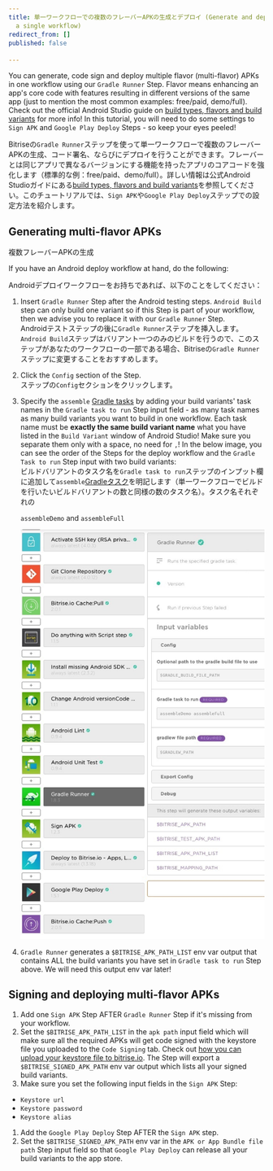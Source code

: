 ```yaml
---
title: 単一ワークフローでの複数のフレーバーAPKの生成とデプロイ (Generate and deploy multiple flavor APKs in
  a single workflow)
redirect_from: []
published: false

---
```

You can generate, code sign and deploy multiple flavor (multi-flavor) APKs in one workflow using our `Gradle Runner` Step. Flavor means enhancing an app's core code with features resulting in different versions of the same app (just to mention the most common examples: free/paid, demo/full). Check out the official Android Studio guide on [build types, flavors and build variants](https://developer.android.com/studio/build/build-variants) for more info! In this tutorial, you will need to do some settings to `Sign APK` and `Google Play Deploy` Steps - so keep your eyes peeled!

Bitriseの`Gradle Runner`ステップを使って単一ワークフローで複数のフレーバーAPKの生成、コード署名、ならびにデプロイを行うことができます。フレーバーとは同じアプリで異なるバージョンにする機能を持ったアプリのコアコードを強化します（標準的な例：free/paid、demo/full）。詳しい情報は公式Android Studioガイドにある[build types, flavors and build variants](https://developer.android.com/studio/build/build-variants)を参照してください。このチュートリアルでは、`Sign APK`や`Google Play Deploy`ステップでの設定方法を紹介します。

## Generating multi-flavor APKs  
複数フレーバーAPKの生成

If you have an Android deploy workflow at hand, do the following:

Androidデプロイワークフローをお持ちであれば、以下のことをしてください：

1. Insert `Gradle Runner` Step after the Android testing steps. `Android Build` step can only build one variant so if this Step is part of your workflow, then we advise you to replace it with our `Gradle Runner` Step.  
   Androidテストステップの後に`Gradle Runner`ステップを挿入します。`Android Build`ステップはバリアント一つのみのビルドを行うので、このステップがあなたのワークフローの一部である場合、Bitriseの`Gradle Runner`ステップに変更することをおすすめします。
2. Click the `Config` section of the Step.  
   ステップの`Config`セクションをクリックします。
3. Specify the `assemble` [Gradle tasks](/tips-and-tricks/android-tips-and-tricks/#what-are-gradle-tasks-and-how-can-i-get-the-list-of-available-tasks-in-my-project/) by adding your build variants' task names in the `Gradle task to run` Step input field - as many task names as many build variants you want to build in one workflow. Each task name must be **exactly the same build variant name** what you have listed in the `Build Variant` window of Android Studio! Make sure you separate them only with a space, no need for `,`! In the below image, you can see the order of the Steps for the deploy workflow and the `Gradle Task to run` Step input with two build variants:  
   ビルドバリアントのタスク名を`Gradle task to run`ステップのインプット欄に追加して`assemble`[Gradleタスク](/tips-and-tricks/android-tips-and-tricks/#what-are-gradle-tasks-and-how-can-i-get-the-list-of-available-tasks-in-my-project/)を明記します（単一ワークフローでビルドを行いたいビルドバリアントの数と同様の数のタスク名）。タスク名それぞれの

   `assembleDemo` and `assembleFull`

   ![](/img/multiflavor-1.jpg)
4. `Gradle Runner` generates a `$BITRISE_APK_PATH_LIST` env var output that contains ALL the build variants you have set in `Gradle task to run` Step above. We will need this output env var later!

## Signing and deploying multi-flavor APKs

1. Add one `Sign APK` Step AFTER `Gradle Runner` Step if it's missing from your workflow.
2. Set the `$BITRISE_APK_PATH_LIST` in the `apk path` input field which will make sure all the required APKs will get code signed with the keystore file you uploaded to the `Code Signing` tab. Check out [how you can upload your keystore file to bitrise.io](/code-signing/android-code-signing/android-code-signing-using-bitrise-sign-apk-step/#create-a-signed-apk-with-the-sign-apk-step/). The Step will export a `$BITRISE_SIGNED_APK_PATH` env var output which lists all your signed build variants.
3. Make sure you set the following input fields in the `Sign APK` Step:

* `Keystore url`
* `Keystore password`
* `Keystore alias`

1. Add the `Google Play Deploy` Step AFTER the `Sign APK` step.
2. Set the `$BITRISE_SIGNED_APK_PATH` env var in the `APK or App Bundle file path` Step input field so that `Google Play Deploy` can release all your build variants to the app store.